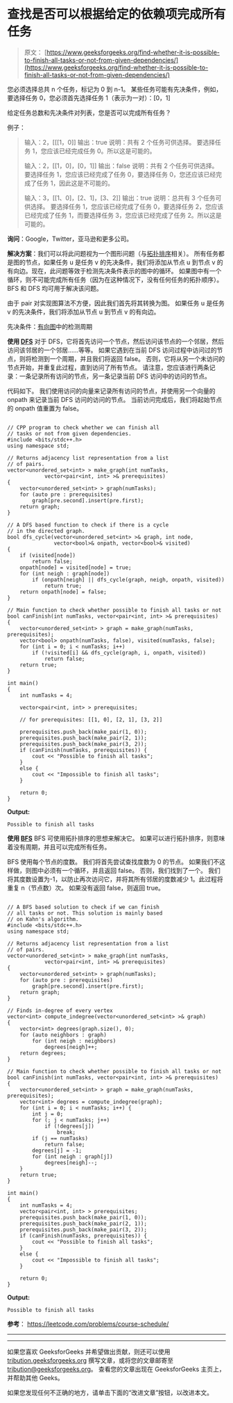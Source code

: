 # 查找是否可以根据给定的依赖项完成所有任务

> 原文： [https://www.geeksforgeeks.org/find-whether-it-is-possible-to-finish-all-tasks-or-not-from-given-dependencies/](https://www.geeksforgeeks.org/find-whether-it-is-possible-to-finish-all-tasks-or-not-from-given-dependencies/)

您必须选择总共 n 个任务，标记为 0 到 n-1。 某些任务可能有先决条件，例如，要选择任务 0，您必须首先选择任务 1（表示为一对）：[0，1]

给定任务总数和先决条件对列表，您是否可以完成所有任务？

例子：

> 输入：2，[[[1，0]]
> 输出：true
> 说明：共有 2 个任务可供选择。 要选择任务 1，您应该已经完成​​任务 0。所以这是可能的。
> 
> 输入：2，[[1，0]，[0，1]]
> 输出：false
> 说明：共有 2 个任务可供选择。 要选择任务 1，您应该已经完成​​了任务 0，要选择任务 0，您还应该已经完成​​了任务 1，因此这是不可能的。
> 
> 输入：3，[[1、0]，[2、1]，[3、2]]
> 输出：true
> 说明：总共有 3 个任务可供选择。 要选择任务 1，您应该已经完成​​了任务 0，要选择任务 2，您应该已经完成​​了任务 1，而要选择任务 3，您应该已经完成​​了任务 2。所以这是可能的。

**询问**：Google，Twitter，亚马逊和更多公司。

**解决方案**：我们可以将此问题视为一个图形问题（与[拓扑排序](https://www.geeksforgeeks.org/topological-sorting/)相关）。 所有任务都是图的节点，如果任务 u 是任务 v 的先决条件，我们将添加从节点 u 到节点 v 的有向边。现在，此问题等效于检测先决条件表示的图中的循环。 如果图中有一个循环，则不可能完成所有任务（因为在这种情况下，没有任何任务的拓扑顺序）。 BFS 和 DFS 均可用于解决该问题。

由于 pair 对实现图算法不方便，因此我们首先将其转换为图。 如果任务 u 是任务 v 的先决条件，我们将添加从节点 u 到节点 v 的有向边。

先决条件：[有向图](https://www.geeksforgeeks.org/detect-cycle-in-a-graph/)中的检测周期

**使用 [DFS](http://www.geeksforgeeks.org/depth-first-traversal-for-a-graph/)** 对于 DFS，它将首先访问一个节点，然后访问该节点的一个邻居，然后访问该邻居的一个邻居……等等。 如果它遇到在当前 DFS 访问过程中访问过的节点，则将检测到一个周期，并且我们将返回 false。 否则，它将从另一个未访问的节点开始，并重复此过程，直到访问了所有节点。 请注意，您应该进行两条记录：一条记录​​所有访问的节点，另一条记录当前 DFS 访问中的访问的节点。

代码如下。 我们使用访问的向量来记录所有访问的节点，并使用另一个向量的 onpath 来记录当前 DFS 访问的访问的节点。 当前访问完成后，我们将起始节点的 onpath 值重置为 false。

```

// CPP program to check whether we can finish all 
// tasks or not from given dependencies. 
#include <bits/stdc++.h> 
using namespace std; 

// Returns adjacency list representation from a list 
// of pairs. 
vector<unordered_set<int> > make_graph(int numTasks, 
            vector<pair<int, int> >& prerequisites) 
{ 
    vector<unordered_set<int> > graph(numTasks); 
    for (auto pre : prerequisites) 
        graph[pre.second].insert(pre.first); 
    return graph; 
} 

// A DFS based function to check if there is a cycle 
// in the directed graph. 
bool dfs_cycle(vector<unordered_set<int> >& graph, int node,  
               vector<bool>& onpath, vector<bool>& visited) 
{ 
    if (visited[node]) 
        return false; 
    onpath[node] = visited[node] = true; 
    for (int neigh : graph[node]) 
        if (onpath[neigh] || dfs_cycle(graph, neigh, onpath, visited)) 
            return true; 
    return onpath[node] = false; 
} 

// Main function to check whether possible to finish all tasks or not 
bool canFinish(int numTasks, vector<pair<int, int> >& prerequisites) 
{ 
    vector<unordered_set<int> > graph = make_graph(numTasks, prerequisites); 
    vector<bool> onpath(numTasks, false), visited(numTasks, false); 
    for (int i = 0; i < numTasks; i++) 
        if (!visited[i] && dfs_cycle(graph, i, onpath, visited)) 
            return false; 
    return true; 
} 

int main() 
{ 
    int numTasks = 4; 

    vector<pair<int, int> > prerequisites; 

    // for prerequisites: [[1, 0], [2, 1], [3, 2]] 

    prerequisites.push_back(make_pair(1, 0)); 
    prerequisites.push_back(make_pair(2, 1)); 
    prerequisites.push_back(make_pair(3, 2)); 
    if (canFinish(numTasks, prerequisites)) { 
        cout << "Possible to finish all tasks"; 
    } 
    else { 
        cout << "Impossible to finish all tasks"; 
    } 

    return 0; 
} 

```

**Output:**

```
Possible to finish all tasks

```

**使用 [BFS](http://www.geeksforgeeks.org/breadth-first-traversal-for-a-graph/)**
BFS 可使用拓扑排序的思想来解决它。 如果可以进行拓扑排序，则意味着没有周期，并且可以完成所有任务。

BFS 使用每个节点的度数。 我们将首先尝试查找度数为 0 的节点。 如果我们不这样做，则图中必须有一个循环，并且返回 false。 否则，我们找到了一个。 我们将其度数设置为-1，以防止再次访问它，并将其所有邻居的度数减少 1。此过程将重复 n（节点数）次。 如果没有返回 false，则返回 true。

```

// A BFS based solution to check if we can finish 
// all tasks or not. This solution is mainly based 
// on Kahn's algorithm. 
#include <bits/stdc++.h> 
using namespace std; 

// Returns adjacency list representation from a list 
// of pairs. 
vector<unordered_set<int> > make_graph(int numTasks,  
            vector<pair<int, int> >& prerequisites) 
{ 
    vector<unordered_set<int> > graph(numTasks); 
    for (auto pre : prerequisites) 
        graph[pre.second].insert(pre.first); 
    return graph; 
} 

// Finds in-degree of every vertex 
vector<int> compute_indegree(vector<unordered_set<int> >& graph) 
{ 
    vector<int> degrees(graph.size(), 0); 
    for (auto neighbors : graph) 
        for (int neigh : neighbors) 
            degrees[neigh]++; 
    return degrees; 
} 

// Main function to check whether possible to finish all tasks or not 
bool canFinish(int numTasks, vector<pair<int, int> >& prerequisites) 
{ 
    vector<unordered_set<int> > graph = make_graph(numTasks, prerequisites); 
    vector<int> degrees = compute_indegree(graph); 
    for (int i = 0; i < numTasks; i++) { 
        int j = 0; 
        for (; j < numTasks; j++) 
            if (!degrees[j]) 
                break; 
        if (j == numTasks) 
            return false; 
        degrees[j] = -1; 
        for (int neigh : graph[j]) 
            degrees[neigh]--; 
    } 
    return true; 
} 

int main() 
{ 
    int numTasks = 4; 
    vector<pair<int, int> > prerequisites; 
    prerequisites.push_back(make_pair(1, 0)); 
    prerequisites.push_back(make_pair(2, 1)); 
    prerequisites.push_back(make_pair(3, 2)); 
    if (canFinish(numTasks, prerequisites)) { 
        cout << "Possible to finish all tasks"; 
    } 
    else { 
        cout << "Impossible to finish all tasks"; 
    } 

    return 0; 
} 

```

**Output:**

```
Possible to finish all tasks

```

**参考**：
https://leetcode.com/problems/course-schedule/



* * *

* * *

如果您喜欢 GeeksforGeeks 并希望做出贡献，则还可以使用 [tribution.geeksforgeeks.org](https://contribute.geeksforgeeks.org/) 撰写文章，或将您的文章邮寄至 tribution@geeksforgeeks.org。 查看您的文章出现在 GeeksforGeeks 主页上，并帮助其他 Geeks。

如果您发现任何不正确的地方，请单击下面的“改进文章”按钮，以改进本文。